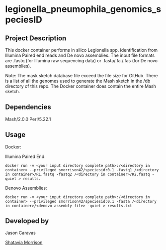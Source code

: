# legionella_pneumophila_genomics_speciesID

## Project Description
This docker container performs in silico Legionella spp. identification from Illumina Paired end reads and De novo assemblies. The input file formats are .fastq (for Illumina raw sequencing data) or .fasta/.fa./.fas (for De novo assemblies).

Note: The mask sketch database file exceed the file size for GitHub. There is a list of all the genomes used to generate the Mash sketch in the /db directory of this repo.  The Docker container does contain the entire Mash sketch.

## Dependencies 
Mash/2.0.0
Perl/5.22.1

## Usage

Docker: 

Illumina Paired End:
```
docker run -v <your input directory complete path>:/<directory in container> --privileged smorrison42/speciesid:0.1 -fastq1 /<directory in container>/R1.fastq -fastq2 /<directory in container>/R2.fastq -quiet > results.
```
Denovo Assemblies:
```
docker run -v <your input directory complete path>:/<directory in container> --privileged smorrison42/speciesid:0.1 -fasta /<directory in container>/<denovo assembly file> -quiet > results.txt
 ``` 
  ## Developed by
  
  Jason Caravas 
  
  [Shatavia Morrison](https://github.com/SMorrison42)
  
  
  
